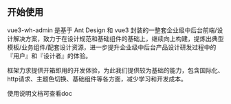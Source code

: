 ## 开始使用

vue3-wh-admin 是基于 Ant Design 和 vue3 封装的一整套企业级中后台前端/设计解决方案，致力于在设计规范和基础组件的基础上，继续向上构建，提炼出典型模板/业务组件/配套设计资源，进一步提升企业级中后台产品设计研发过程中的『用户』和『设计者』的体验。

框架力求提供开箱即用的开发体验，为此我们提供较为基础的能力，包含国际化、http请求、主题色切换、基础组件等各方面，减少学习和开发成本。

使用说明文档可查看doc

